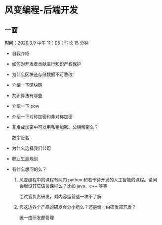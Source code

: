 # 风变编程-后端开发

## 一面

**时间**：2020.3.9 中午 11：05；时长 15 分钟

- 自我介绍

- 如何对开发者贡献进行知识产权保护

- 为什么区块链存储数据不可篡改

- 介绍一下区块链

- 共识算法有哪些

- 介绍一下 pow

- 介绍一下对称加密和非对称加密

- 非堆成加密中可以用私钥加密、公钥解密么？

    数字签名

- 为什么选择我们公司

- 职业生涯规划

- 有什么想问的么？

    1. 风变编程中的课程有两门 python 和若干待开发的人工智能的课程。请问会增设其它语言课程么？比如 java、c++ 等等

        面试官负责研发，对内容运营这一块不了解

    2. 您这边各个产品的研发会分小组么？还是统一由研发部开发？

        统一由研发部管理
